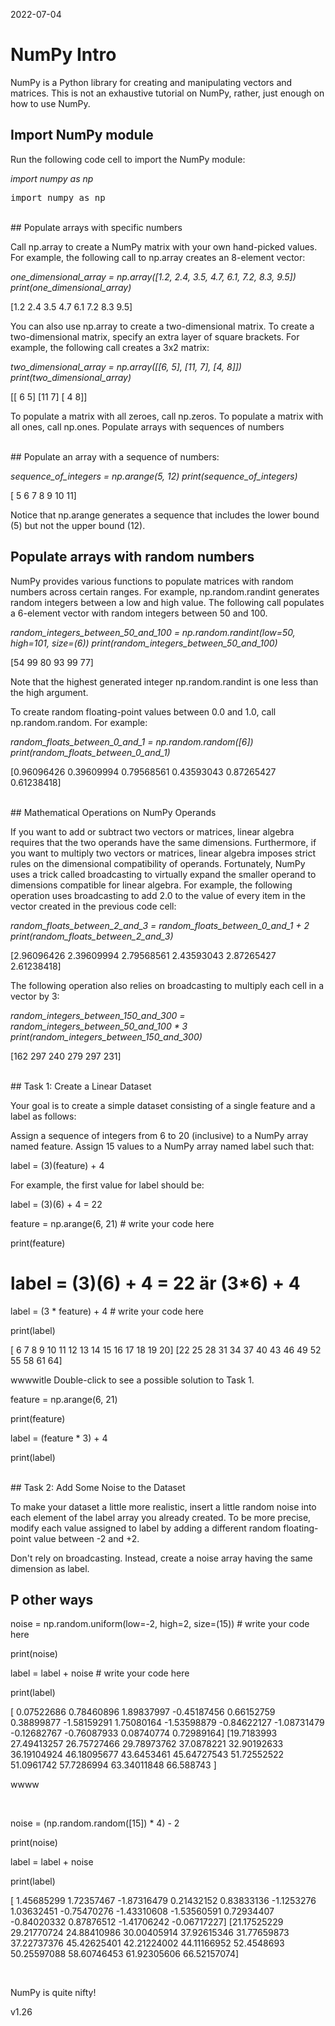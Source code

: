2022-07-04

# NumPy Intro
NumPy is a Python library for creating and manipulating vectors and matrices.
This  is not an exhaustive tutorial on NumPy, rather, just enough on how to use NumPy.


## Import NumPy module

Run the following code cell to import the NumPy module:

<em>import numpy as np</em>
<pre>import numpy as np</pre>


<br>
## Populate arrays with specific numbers

Call np.array to create a NumPy matrix with your own hand-picked values. For example, the following call to np.array creates an 8-element vector:

<em>one_dimensional_array = np.array([1.2, 2.4, 3.5, 4.7, 6.1, 7.2, 8.3, 9.5])</em>
<em>print(one_dimensional_array)</em>

[1.2 2.4 3.5 4.7 6.1 7.2 8.3 9.5]


You can also use np.array to create a two-dimensional matrix. To create a two-dimensional matrix, specify an extra layer of square brackets. For example, the following call creates a 3x2 matrix:

<em>two_dimensional_array = np.array([[6, 5], [11, 7], [4, 8]])</em>
<em>print(two_dimensional_array)</em>

[[ 6  5]
 [11  7]
 [ 4  8]]

To populate a matrix with all zeroes, call np.zeros. To populate a matrix with all ones, call np.ones.
Populate arrays with sequences of numbers

<br>
## Populate an array with a sequence of numbers:

<em>sequence_of_integers = np.arange(5, 12)</em>
<em>print(sequence_of_integers)</em>

[ 5  6  7  8  9 10 11]

Notice that np.arange generates a sequence that includes the lower bound (5) but not the upper bound (12).


## Populate arrays with random numbers

NumPy provides various functions to populate matrices with random numbers across certain ranges. For example, np.random.randint generates random integers between a low and high value. The following call populates a 6-element vector with random integers between 50 and 100.

<em>random_integers_between_50_and_100 = np.random.randint(low=50, high=101, size=(6))</em>
<em>print(random_integers_between_50_and_100)</em>

[54 99 80 93 99 77]

Note that the highest generated integer np.random.randint is one less than the high argument.

To create random floating-point values between 0.0 and 1.0, call np.random.random. For example:

<em>random_floats_between_0_and_1 = np.random.random([6])</em>
<em>print(random_floats_between_0_and_1)</em>

[0.96096426 0.39609994 0.79568561 0.43593043 0.87265427 0.61238418]


<br>
## Mathematical Operations on NumPy Operands

If you want to add or subtract two vectors or matrices, linear algebra requires that the two operands have the same dimensions. Furthermore, if you want to multiply two vectors or matrices, linear algebra imposes strict rules on the dimensional compatibility of operands. Fortunately, NumPy uses a trick called broadcasting to virtually expand the smaller operand to dimensions compatible for linear algebra. For example, the following operation uses broadcasting to add 2.0 to the value of every item in the vector created in the previous code cell:

<em>random_floats_between_2_and_3 = random_floats_between_0_and_1 + 2</em>
<em>print(random_floats_between_2_and_3)</em>

[2.96096426 2.39609994 2.79568561 2.43593043 2.87265427 2.61238418]

The following operation also relies on broadcasting to multiply each cell in a vector by 3:

<em>random_integers_between_150_and_300 = random_integers_between_50_and_100 * 3</em>
<em>print(random_integers_between_150_and_300)</em>

[162 297 240 279 297 231]


<br>
## Task 1: Create a Linear Dataset

Your goal is to create a simple dataset consisting of a single feature and a label as follows:

Assign a sequence of integers from 6 to 20 (inclusive) to a NumPy array named feature.
Assign 15 values to a NumPy array named label such that:

label = (3)(feature) + 4

For example, the first value for label should be:

label = (3)(6) + 4 = 22

feature = np.arange(6, 21) # write your code here

print(feature)

# label = (3)(6) + 4 = 22  är (3*6) + 4

label = (3 * feature) + 4   # write your code here

print(label)

[ 6  7  8  9 10 11 12 13 14 15 16 17 18 19 20]
[22 25 28 31 34 37 40 43 46 49 52 55 58 61 64]


wwwwitle Double-click to see a possible solution to Task 1.

feature = np.arange(6, 21)

print(feature)

label = (feature * 3) + 4

print(label)


<br>
## Task 2: Add Some Noise to the Dataset

To make your dataset a little more realistic, insert a little random noise into each element of the label array you already created. To be more precise, modify each value assigned to label by adding a different random floating-point value between -2 and +2.

Don't rely on broadcasting. Instead, create a noise array having the same dimension as label.


## P other ways

noise = np.random.uniform(low=-2, high=2, size=(15))    # write your code here

print(noise)

label = label + noise    # write your code here

print(label)

[ 0.07522686  0.78460896  1.89837997 -0.45187456  0.66152759  0.38899877
 -1.58159291  1.75080164 -1.53598879 -0.84622127 -1.08731479 -0.12682767
 -0.76087933  0.08740774  0.72989164]
[19.7183993  27.49413257 26.75727466 29.78973762 37.0878221  32.90192633
 36.19104924 46.18095677 43.6453461  45.64727543 51.72552522 51.0961742
 57.7286994  63.34011848 66.588743  ]


wwww

​


noise = (np.random.random([15]) * 4) - 2

print(noise)

label = label + noise 

print(label)

[ 1.45685299  1.72357467 -1.87316479  0.21432152  0.83833136 -1.1253276
  1.03632451 -0.75470276 -1.43310608 -1.53560591  0.72934407 -0.84020332
  0.87876512 -1.41706242 -0.06717227]
[21.17525229 29.21770724 24.88410986 30.00405914 37.92615346 31.77659873
 37.22737376 45.42625401 42.21224002 44.11166952 52.4548693  50.25597088
 58.60746453 61.92305606 66.52157074]

​

NumPy is quite nifty!


v1.26

